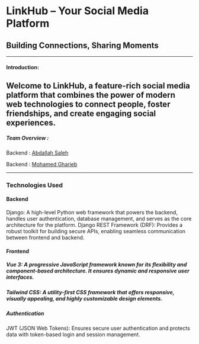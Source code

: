 # LinkHub – Your Social Media Platform
## Building Connections, Sharing Moments
---

#### Introduction:
Welcome to LinkHub, a feature-rich social media platform that combines the power of modern web technologies to connect people, foster friendships, and create engaging social experiences.
---

##### Team Overview : 
Backend : [Abdallah Saleh](https://github.com/Abdullahsaleh203)

Backend : [Mohamed Gharieb](https://github.com/MoGhariebmohamed)

---
### Technologies Used

#### Backend
Django: A high-level Python web framework that powers the backend, handles user authentication, database management, and serves as the core architecture for the platform.
Django REST Framework (DRF): Provides a robust toolkit for building secure APIs, enabling seamless communication between frontend and backend.

#### Frontend 
##### Vue 3: A progressive JavaScript framework known for its flexibility and component-based architecture. It ensures dynamic and responsive user interfaces.
##### Tailwind CSS: A utility-first CSS framework that offers responsive, visually appealing, and highly customizable design elements.
##### Authentication
JWT (JSON Web Tokens): Ensures secure user authentication and protects data with token-based login and session management.

